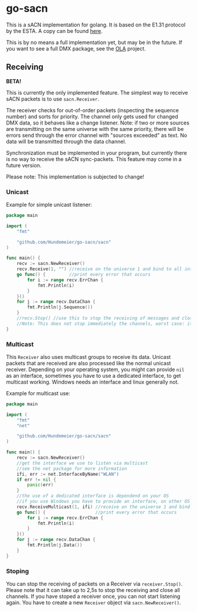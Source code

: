 # go-sacn
This is a sACN implementation for golang. It is based on the E1.31 protocol by the ESTA. 
A copy can be found [here][e1.31].

This is by no means a full implementation yet, but may be in the future.
If you want to see a full DMX package, see the 
[OLA](http://opendmx.net/index.php/Open_Lighting_Architecture) project.

## Receiving
**BETA!**

This is currently the only implemented feature. The simplest way to receive sACN packets is 
to use `sacn.Receiver`.

The receiver checks for out-of-order packets (inspecting the sequence number) and sorts for priority.
The channel only gets used for changed DMX data, so it behaves like a change listener.
Note: if two or more sources are transmitting on the same universe with the same priority, 
there will be errors send through the error channel with "sources exceeded" as text. 
No data will be transmitted through the data channel.

Synchronization must be implemented in your program, but currently there is no way to receive
the sACN sync-packets. This feature may come in a future version.

Please note: This implementation is subjected to change!


### Unicast

Example for simple unicast listener:
``` go
package main

import (
	"fmt"

	"github.com/Hundemeier/go-sacn/sacn"
)

func main() {
	recv := sacn.NewReceiver()
	recv.Receive(1, "") //receive on the universe 1 and bind to all interfaces
	go func() {         //print every error that occurs
		for i := range recv.ErrChan {
			fmt.Println(i)
		}
	}()
	for j := range recv.DataChan {
		fmt.Println(j.Sequence())
	}
	//recv.Stop() //use this to stop the receiving of messages and close the channels
	//Note: This does not stop immediately the channels, worst case: it takes 2,5 seconds
}
```

### Multicast

This `Receiver` also uses multicast groups to receive its data. Unicast packets that are received
are also processed like the normal unicast receiver. Depending on your operating system, you might can 
provide `nil` as an interface, sometimes you have to use a dedicated interface, to get multicast working.
Windows needs an interface and linux generally not.

Example for multicast use:
``` go
package main

import (
	"fmt"
	"net"

	"github.com/Hundemeier/go-sacn/sacn"
)

func main() {
	recv := sacn.NewReceiver()
	//get the interface we use to listen via multicast
	//see the net package for more information
	ifi, err := net.InterfaceByName("WLAN")
	if err != nil {
		panic(err)
	}
	//the use of a dedicated interface is dependend on your OS
	//if you use Windows you have to provide an interface, on other OS you might not
	recv.ReceiveMulticast(1, ifi) //receive on the universe 1 and bind to the interface
	go func() {                   //print every error that occurs
		for i := range recv.ErrChan {
			fmt.Println(i)
		}
	}()
	for j := range recv.DataChan {
		fmt.Println(j.Data())
	}
}

```

### Stoping

You can stop the receiving of packets on a Receiver via `receiver.Stop()`. 
Please note that it can take up to 2,5s to stop the receiving and close all channels.
If you have stoped a receiver once, you can not start listening again. You have to create a 
new `Receiver` object via `sacn.NewReceiver()`.

[e1.31]: http://tsp.esta.org/tsp/documents/docs/E1-31-2016.pdf